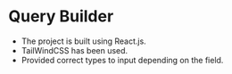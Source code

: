 # Query Builder
- The project is built using React.js.
- TailWindCSS has been used.
- Provided correct types to input depending on the field.